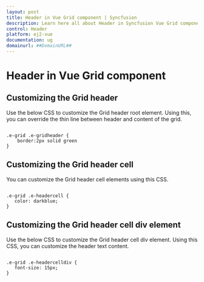 ```yaml
---
layout: post
title: Header in Vue Grid component | Syncfusion
description: Learn here all about Header in Syncfusion Vue Grid component of Syncfusion Essential JS 2 and more.
control: Header 
platform: ej2-vue
documentation: ug
domainurl: ##DomainURL##
---
```


# Header in Vue Grid component

## Customizing the Grid header

Use the below CSS to customize the Grid header root element. Using this, you can override the thin line between header and content of the grid.

```

.e-grid .e-gridheader {
    border:2px solid green
}

```

## Customizing the Grid header cell

You can customize the Grid header cell elements using this CSS.

```

.e-grid .e-headercell {
   color: darkblue;
}

```

## Customizing the Grid header cell div element

Use the below CSS to customize the Grid header cell div element. Using this CSS, you can customize the header text content.

```

.e-grid .e-headercelldiv {
   font-size: 15px;
}

```